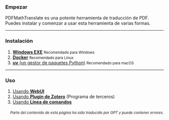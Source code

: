 ### Empezar

PDFMathTranslate es una potente herramienta de traducción de PDF. Puedes instalar y comenzar a usar esta herramienta de varias formas.

---

### Instalación

1. [**Windows EXE**](./INSTALLATION_winexe.md) <small>Recomendado para Windows</small>
2. [**Docker**](./INSTALLATION_docker.md) <small>Recomendado para Linux</small>
3. [**uv** (un gestor de paquetes Python)](./INSTALLATION_uv.md) <small>Recomendado para macOS</small>

---

### Uso

1. [Usando **WebUI**](./USAGE_webui.md)  
2. [Usando **Plugin de Zotero**](https://github.com/guaguastandup/zotero-pdf2zh) (Programa de terceros)  
3. [Usando **Línea de comandos**](./USAGE_commandline.md)

<div align="right"> 
<h6><small>Parte del contenido de esta página ha sido traducido por GPT y puede contener errores.</small></h6>
